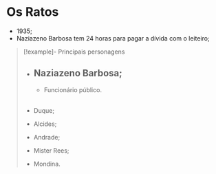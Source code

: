 # Os Ratos

- 1935;
- Naziazeno Barbosa tem 24 horas para pagar a dívida com o leiteiro;

> [!example]- Principais personagens
> - ## Naziazeno Barbosa;
>     - Funcionário público.
>     <br>
>     
> - Duque;
> - Alcides;
> - Andrade;
> - Mister Rees;
> - Mondina.
